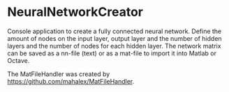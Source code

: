 # NeuralNetworkCreator
Console application to create a fully connected neural network. Define the amount of nodes on the input layer, output layer and the number of hidden layers and the number of nodes for each hidden layer. The network matrix can be saved as a nn-file (text) or as a mat-file to import it into Matlab or Octave.

The MatFileHandler was created by https://github.com/mahalex/MatFileHandler.
